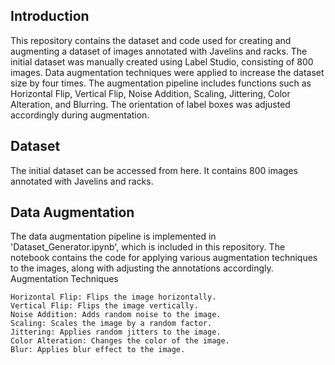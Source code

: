 ## Introduction

This repository contains the dataset and code used for creating and augmenting a dataset of images annotated with Javelins and racks. The initial dataset was manually created using Label Studio, consisting of 800 images. Data augmentation techniques were applied to increase the dataset size by four times. The augmentation pipeline includes functions such as Horizontal Flip, Vertical Flip, Noise Addition, Scaling, Jittering, Color Alteration, and Blurring. The orientation of label boxes was adjusted accordingly during augmentation.

## Dataset

The initial dataset can be accessed from here. It contains 800 images annotated with Javelins and racks.

## Data Augmentation

The data augmentation pipeline is implemented in 'Dataset_Generator.ipynb', which is included in this repository. The notebook contains the code for applying various augmentation techniques to the images, along with adjusting the annotations accordingly.
Augmentation Techniques

    Horizontal Flip: Flips the image horizontally.
    Vertical Flip: Flips the image vertically.
    Noise Addition: Adds random noise to the image.
    Scaling: Scales the image by a random factor.
    Jittering: Applies random jitters to the image.
    Color Alteration: Changes the color of the image.
    Blur: Applies blur effect to the image.
